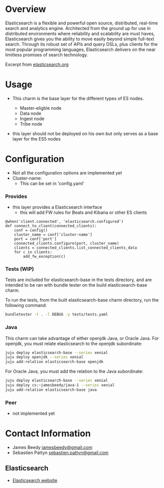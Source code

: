 # Overview

Elasticsearch is a flexible and powerful open source, distributed, real-time
search and analytics engine. Architected from the ground up for use in
distributed environments where reliability and scalability are must haves,
Elasticsearch gives you the ability to move easily beyond simple full-text
search. Through its robust set of APIs and query DSLs, plus clients for the
most popular programming languages, Elasticsearch delivers on the near
limitless promises of search technology.

Excerpt from [elasticsearch.org](http://www.elasticsearch.org/overview/ "Elasticsearch Overview")

# Usage

- This charm is the base layer for the different types of ES nodes.
    - Master-eligble node
    - Data node
    - Ingest node
    - Tribe node

- this layer should not be deployed on his own but only serves as a base layer for the ES5 nodes

# Configuration

- Not all the configuration options are implemented yet
- Cluster-name:
    - This can be set in 'config.yaml'

### Provides
- this layer provides a Elasticsearch interface
    - this will add FW rules for Beats and Kibana or other ES clients
```python3
@when('client.connected', 'elasticsearch.configured')
def connect_to_client(connected_clients):
    conf = config()
    cluster_name = conf['cluster-name']
    port = conf['port']
    connected_clients.configure(port, cluster_name)
    clients = connected_clients.list_connected_clients_data
    for c in clients:
        add_fw_exception(c)
```

### Tests (WIP)
Tests are included for elasticsearch-base in the tests directory,
and are intended to be ran with bundle tester on the build elasticsearch-base charm.

To run the tests, from the built elasticsearch-base charm directory, run the following command:
```bash
bundletester -t . -l DEBUG -y tests/tests.yaml 
```

### Java
This charm can take advantage of either openjdk Java, or Oracle Java.
For openjdk, you must relate elasticsearch to the openjdk subordinate:
```bash
juju deploy elasticsearch-base --series xenial
juju deploy openjdk --series xenial
juju add-relation elasticsearch-base openjdk
```

For Oracle Java, you must add the relation to the Java subordinate:
```bash
juju deploy elasticsearch-base --series xenial
juju deploy cs:~jamesbeedy/java-1 --series xenial
juju add-relation elasticsearch-base java
```


### Peer
- not implemented yet

# Contact Information

- James Beedy <jamesbeedy@gmail.com>
- Sebastien Pattyn <sebastien.pattyn@gmail.com>

## Elasticsearch

- [Elasticsearch website](http://www.elasticsearch.org/)
